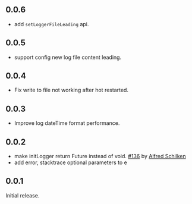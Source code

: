 ## 0.0.6

* add `setLoggerFileLeading` api.

## 0.0.5

* support config new log file content leading.

## 0.0.4

* Fix write to file not working after hot restarted.

## 0.0.3

* Improve log dateTime format performance.

## 0.0.2

* make initLogger return Future<void> instead of void. [#136](https://github.com/MixinNetwork/flutter-plugins/pull/136)
  by [Alfred Schilken](https://github.com/schilken)
* add error, stacktrace optional parameters to e

## 0.0.1

Initial release.
